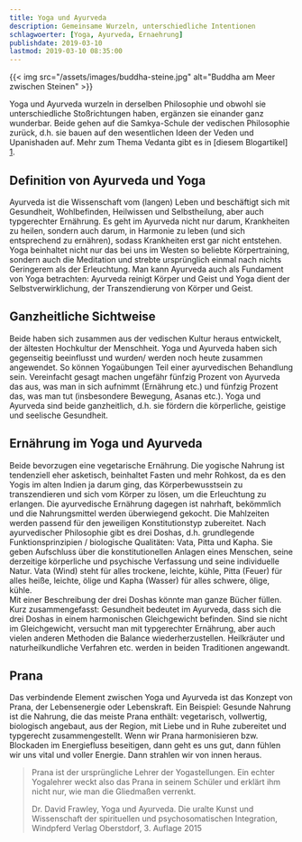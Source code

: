 ```yaml
---
title: Yoga und Ayurveda
description: Gemeinsame Wurzeln, unterschiedliche Intentionen
schlagwoerter: [Yoga, Ayurveda, Ernaehrung]
publishdate: 2019-03-10
lastmod: 2019-03-10 08:35:00
---
```


{{< img src="/assets/images/buddha-steine.jpg" alt="Buddha am Meer zwischen Steinen" >}}

Yoga und Ayurveda wurzeln in derselben Philosophie und obwohl sie unterschiedliche Stoßrichtungen haben, ergänzen sie einander ganz wunderbar. Beide gehen auf die Samkya-Schule der vedischen Philosophie zurück, d.h. sie bauen auf den wesentlichen Ideen der Veden und Upanishaden auf. Mehr zum Thema Vedanta gibt es in [diesem Blogartikel] [1]. 

## Definition von Ayurveda und Yoga

Ayurveda ist die Wissenschaft vom (langen) Leben und beschäftigt sich mit Gesundheit, Wohlbefinden, Heilwissen und Selbstheilung, aber auch typgerechter Ernährung. Es geht im Ayurveda nicht nur darum, Krankheiten zu heilen, sondern auch darum, in Harmonie zu leben (und sich entsprechend zu ernähren), sodass Krankheiten erst gar nicht entstehen.<br/>
Yoga beinhaltet nicht nur das bei uns im Westen so beliebte Körpertraining, sondern auch die Meditation und strebte ursprünglich einmal nach nichts Geringerem als der Erleuchtung. Man kann Ayurveda auch als Fundament von Yoga betrachten: Ayurveda reinigt Körper und Geist und Yoga dient der Selbstverwirklichung, der Transzendierung von Körper und Geist. 

## Ganzheitliche Sichtweise

Beide haben sich zusammen aus der vedischen Kultur heraus entwickelt, der ältesten Hochkultur der Menschheit. Yoga und Ayurveda haben sich gegenseitig beeinflusst und wurden/ werden noch heute zusammen angewendet. So können Yogaübungen Teil einer ayurvedischen Behandlung sein. Vereinfacht gesagt machen ungefähr fünfzig Prozent von Ayurveda das aus, was man in sich aufnimmt (Ernährung etc.) und fünfzig Prozent das, was man tut (insbesondere Bewegung, Asanas etc.). Yoga und Ayurveda sind beide ganzheitlich, d.h. sie fördern die körperliche, geistige und seelische Gesundheit.

## Ernährung im Yoga und Ayurveda

Beide bevorzugen eine vegetarische Ernährung. Die yogische Nahrung ist tendenziell eher asketisch, beinhaltet Fasten und mehr Rohkost, da es den Yogis im alten Indien ja darum ging, das Körperbewusstsein zu transzendieren und sich vom Körper zu lösen, um die Erleuchtung zu erlangen. Die ayurvedische Ernährung dagegen ist nahrhaft, bekömmlich und die Nahrungsmittel werden überwiegend gekocht. Die Mahlzeiten werden passend für den jeweiligen Konstitutionstyp zubereitet. Nach ayurvedischer Philosophie gibt es drei Doshas, d.h. grundlegende Funktionsprinzipien / biologische Qualitäten: Vata, Pitta und Kapha. Sie geben Aufschluss über die konstitutionellen Anlagen eines Menschen, seine derzeitige körperliche und psychische Verfassung und seine individuelle Natur. Vata (Wind) steht für alles trockene, leichte, kühle, Pitta (Feuer) für alles heiße, leichte, ölige und Kapha (Wasser) für alles schwere, ölige, kühle. <br/>
Mit einer Beschreibung der drei Doshas könnte man ganze Bücher füllen. Kurz zusammengefasst: Gesundheit bedeutet im Ayurveda, dass sich die drei Doshas in einem harmonischen Gleichgewicht befinden. Sind sie nicht im Gleichgewicht, versucht man mit typgerechter Ernährung, aber auch vielen anderen Methoden die Balance wiederherzustellen. Heilkräuter und naturheilkundliche Verfahren etc. werden in beiden Traditionen angewandt.

## Prana

Das verbindende Element zwischen Yoga und Ayurveda ist das Konzept von Prana, der Lebensenergie oder Lebenskraft. Ein Beispiel: Gesunde Nahrung ist die Nahrung, die das meiste Prana enthält: vegetarisch, vollwertig, biologisch angebaut, aus der Region, mit Liebe und in Ruhe zubereitet und typgerecht zusammengestellt. Wenn wir Prana harmonisieren bzw. Blockaden im Energiefluss beseitigen, dann geht es uns gut, dann fühlen wir uns vital und voller Energie. Dann strahlen wir von innen heraus.

>  Prana ist der ursprüngliche Lehrer der Yogastellungen. Ein echter Yogalehrer weckt also das Prana in seinem Schüler und erklärt ihm nicht nur, wie man die Gliedmaßen verrenkt.
>
> Dr. David Frawley, Yoga und Ayurveda. Die uralte Kunst und Wissenschaft der spirituellen und psychosomatischen Integration, Windpferd Verlag Oberstdorf, 3. Auflage 2015




[1]: /artikel/2019/vedanta

